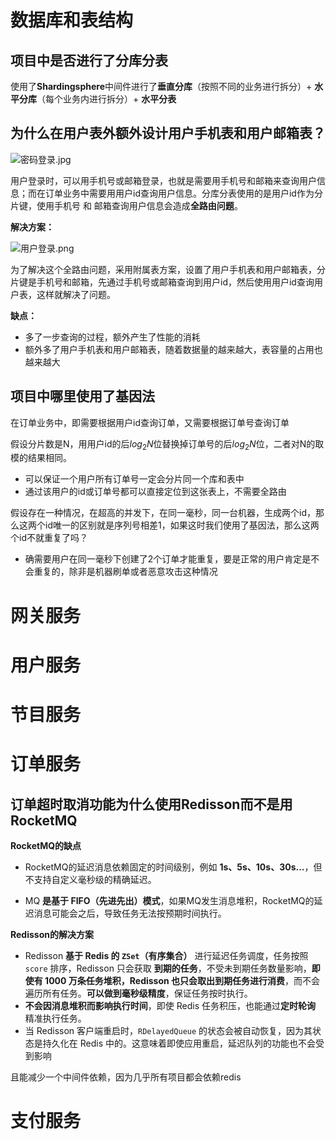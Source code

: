 # 数据库和表结构

## 项目中是否进行了分库分表

使用了**Shardingsphere**中间件进行了**垂直分库**（按照不同的业务进行拆分）+ **水平分库**（每个业务内进行拆分）+ **水平分表**



## 为什么在用户表外额外设计用户手机表和用户邮箱表？

![密码登录.jpg](https://cdn.nlark.com/yuque/0/2024/jpeg/22643320/1723691960114-1045b61f-03f3-455d-afa0-5e959558738f.jpeg?x-oss-process=image%2Fwatermark%2Ctype_d3F5LW1pY3JvaGVp%2Csize_16%2Ctext_6Zi_5pif5LiN5piv56iL5bqP5ZGY%2Ccolor_FFFFFF%2Cshadow_50%2Ct_80%2Cg_se%2Cx_10%2Cy_10%2Fformat%2Cwebp)

用户登录时，可以用手机号或邮箱登录，也就是需要用手机号和邮箱来查询用户信息；而在订单业务中需要用用户id查询用户信息。分库分表使用的是用户id作为分片键，使用手机号 和 邮箱查询用户信息会造成**全路由问题**。



**解决方案：**

![用户登录.png](https://cdn.nlark.com/yuque/0/2024/png/22643320/1723691907122-269cd4f3-d201-4759-aeeb-becaaad43b54.png?x-oss-process=image%2Fwatermark%2Ctype_d3F5LW1pY3JvaGVp%2Csize_16%2Ctext_6Zi_5pif5LiN5piv56iL5bqP5ZGY%2Ccolor_FFFFFF%2Cshadow_50%2Ct_80%2Cg_se%2Cx_10%2Cy_10%2Fformat%2Cwebp)

为了解决这个全路由问题，采用附属表方案，设置了用户手机表和用户邮箱表，分片键是手机号和邮箱，先通过手机号或邮箱查询到用户id，然后使用用户id查询用户表，这样就解决了问题。



**缺点：**

- 多了一步查询的过程，额外产生了性能的消耗
- 额外多了用户手机表和用户邮箱表，随着数据量的越来越大，表容量的占用也越来越大



## 项目中哪里使用了基因法

在订单业务中，即需要根据用户id查询订单，又需要根据订单号查询订单

假设分片数是N，用用户id的后$log_2N$位替换掉订单号的后$log_2N$位，二者对N的取模的结果相同。

- 可以保证一个用户所有订单号一定会分片同一个库和表中
- 通过该用户的id或订单号都可以直接定位到这张表上，不需要全路由



假设存在一种情况，在超高的并发下，在同一毫秒，同一台机器，生成两个id，那么这两个id唯一的区别就是序列号相差1，如果这时我们使用了基因法，那么这两个id不就重复了吗？

- 确需要用户在同一毫秒下创建了2个订单才能重复，要是正常的用户肯定是不会重复的，除非是机器刷单或者恶意攻击这种情况











# 网关服务



# 用户服务



# 节目服务



# 订单服务

## 订单超时取消功能为什么使用Redisson而不是用RocketMQ

**RocketMQ的缺点**

- RocketMQ的延迟消息依赖固定的时间级别，例如 **1s、5s、10s、30s...**，但不支持自定义毫秒级的精确延迟。

- MQ **是基于 FIFO（先进先出）模式**，如果MQ发生消息堆积，RocketMQ的延迟消息可能会之后，导致任务无法按预期时间执行。

**Redisson的解决方案**

- Redisson **基于 Redis 的 `ZSet`（有序集合）** 进行延迟任务调度，任务按照 `score` 排序，Redisson 只会获取 **到期的任务**，不受未到期任务数量影响，**即使有 1000 万条任务堆积，Redisson 也只会取出到期任务进行消费**，而不会遍历所有任务。**可以做到毫秒级精度**，保证任务按时执行。
- **不会因消息堆积而影响执行时间**，即使 Redis 任务积压，也能通过**定时轮询** 精准执行任务。
- 当 Redisson 客户端重启时，`RDelayedQueue` 的状态会被自动恢复，因为其状态是持久化在 Redis 中的。这意味着即使应用重启，延迟队列的功能也不会受到影响



且能减少一个中间件依赖，因为几乎所有项目都会依赖redis







# 支付服务





